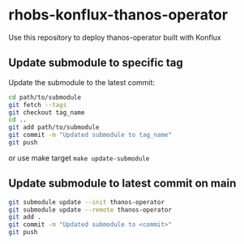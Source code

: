 # rhobs-konflux-thanos-operator

Use this repository to deploy thanos-operator built with Konflux

## Update submodule to specific tag

Update the submodule to the latest commit:
```bash
cd path/to/submodule
git fetch --tags
git checkout tag_name
cd ..
git add path/to/submodule
git commit -m "Updated submodule to tag_name"
git push
```
or use make target `make update-submodule`

## Update submodule to latest commit on main

```bash
git submodule update --init thanos-operator
git submodule update --remote thanos-operator
git add .
git commit -m "Updated submodule to <commit>"
git push
```
